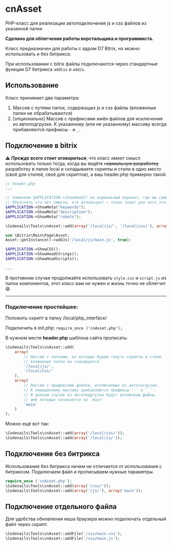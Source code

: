 # cnAsset
PHP-класс для реализации автоподключения js и css файлов из указанной папки

**Сделано для облегчения работы верстальщика и программиста.**

Класс предназначен для работы с ядром D7 Bitrix, но можно использовать и без битрикса.

При использовании с bitrix файлы подключаются через стандартные функции D7 битрикса `addCss` и `addJs`.



## Использование

Класс принимает два параметра:
1. Массив с путями папок, содержащих js и css файлы (вложенные папки не обрабатываются)
2. [опционально] Массив с префиксами имён файлов для исключения из автоподгрузки. К указанному (или не указанному) массиву всегда прибавляются префиксы `-` и `_`.

## Подключение в bitrix

:warning: ***Прежде всего стоит оговориться***, что класс имеет смысл использовать только тогда, когда вы ведёте ~~нормальную разработку~~ разработку в папке local и складываете скрипты и стили в одно место (своё для стилей, своё для скриптов), а ваш header.php примерно такой:
```php
// header.php
...

// Заменяем $APPLICATION->showHead() на нормальный вариант, где мы сами можем управлять порядком вывода данных.
// Объяснять это нет смысла, кто использует — точно знает для чего это.
$APPLICATION->ShowMeta("keywords");
$APPLICATION->ShowMeta("description");
$APPLICATION->ShowMeta("robots");

\Codenails\Tools\cnAsset::add(array('/local/js/', '/local/css/'), array('main'));

use \Bitrix\Main\Page\Asset;
Asset::getInstance()->addJs('/local/js/main.js', true);

$APPLICATION->ShowCSS();
$APPLICATION->ShowHeadStrings();
$APPLICATION->ShowHeadScripts();

...

```

В противном случае продолжайте использовать `style.css` и `script.js` из папок компонентов, этот класс вам не нужен и жизнь точно не облегчит :smile:

-------------------

### Подключение простейшее:
Положить скрипт в папку /local/php_interface/

Подключить в init.php: `require_once ('cnAsset.php');`

В нужном месте **header.php** шаблона сайта прописать:
```php
\Codenails\Tools\cnAsset::add(
	array(
		// Массив с папками, из которых будем тянуть скрипты и стили.
		// вложенные папки не сканируются.
		'/local/js/', 
		'/local/css/'
	), 
	array(
		// Массив с префиксами файлов, исключаемых из автозагрузки.
		// К переданному массиву прибавляются префиксы '-' и '_' .
		// В данном случае из автоподргузки будут исключены файлы, 
		// имя которых начинается на `main`
		'main'
	)
);
```

Можно ещё вот так:
```php
\Codenails\Tools\cnAsset::add(array('/local/css/'));
\Codenails\Tools\cnAsset::add(array('/local/js/'));
```


## Подключение без битрикса

Использование без битрикса ничем не отличается от использования с битриксом. Подключаем файл и прописываем нужные параметры. 
```php
require_once ('cnAsset.php');
\Codenails\Tools\cnAsset::add(array('/css/'));
\Codenails\Tools\cnAsset::add(array('/js/'), array('main'));
```

## Подключение отдельного файла

Для удобства обновления кеша браузера можно подключать отдельный файл через скрипт.
```php
\Codenails\Tools\cnAsset::addFile('/css/main.css');
\Codenails\Tools\cnAsset::addFile('/css/main.js');
```
